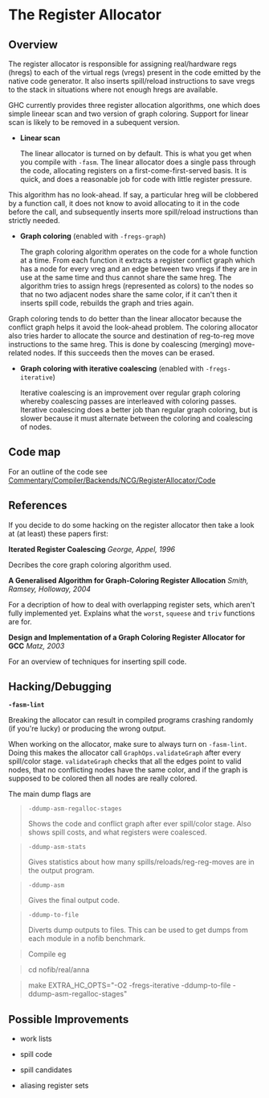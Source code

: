 # The Register Allocator

## Overview


The register allocator is responsible for assigning real/hardware regs (hregs) to each of the virtual regs (vregs) present in the code emitted by the native code generator. It also inserts spill/reload instructions to save vregs to the stack in situations where not enough hregs are available. 


GHC currently provides three register allocation algorithms, one which does simple lineear scan and two version of graph coloring. Support for linear scan is likely to be removed in a subequent version.

- **Linear scan**

  The linear allocator is turned on by default. This is what you get when you compile with `-fasm`. The linear allocator does a single pass through the code, allocating registers on a first-come-first-served basis. It is quick, and does a reasonable job for code with little register pressure. 


This algorithm has no look-ahead. If say, a particular hreg will be clobbered by a function call, it does not know to avoid allocating to it in the code before the call, and subsequently inserts more spill/reload instructions than strictly needed.

- **Graph coloring** (enabled with `-fregs-graph`)

  The graph coloring algorithm operates on the code for a whole function at a time. From each function it extracts a register conflict graph which has a node for every vreg and an edge between two vregs if they are in use at the same time and thus cannot share the same hreg. The algorithm tries to assign hregs (represented as colors) to the nodes so that no two adjacent nodes share the same color, if it can't then it inserts spill code, rebuilds the graph and tries again. 


Graph coloring tends to do better than the linear allocator because the conflict graph helps it avoid the look-ahead problem. The coloring allocator also tries harder to allocate the source and destination of reg-to-reg move instructions to the same hreg. This is done by coalescing (merging) move-related nodes. If this succeeds then the moves can be erased.

- **Graph coloring with iterative coalescing** (enabled with `-fregs-iterative`)

  Iterative coalescing is an improvement over regular graph coloring whereby coalescing passes are interleaved with coloring passes. Iterative coalescing does a better job than regular graph coloring, but is slower because it must alternate between the coloring and coalescing of nodes.

## Code map


For an outline of the code see [Commentary/Compiler/Backends/NCG/RegisterAllocator/Code](commentary/compiler/backends/ncg/register-allocator/code)

## References


If you decide to do some hacking on the register allocator then take a look at (at least) these papers first:

**Iterated Register Coalescing**
*George, Appel, 1996*

Decribes the core graph coloring algorithm used.

**A Generalised Algorithm for Graph-Coloring Register Allocation**
*Smith, Ramsey, Holloway, 2004*

For a decription of how to deal with overlapping register sets, which aren't fully implemented yet. Explains what the `worst`, `squeese` and `triv` functions are for.

**Design and Implementation of a Graph Coloring Register Allocator for GCC**
*Matz, 2003*

For an overview of techniques for inserting spill code.

## Hacking/Debugging

**`-fasm-lint`**

Breaking the allocator can result in compiled programs crashing randomly (if you're lucky) or producing the wrong output.


When working on the allocator, make sure to always turn on `-fasm-lint`. Doing this makes the allocator call `GraphOps.validateGraph` after every spill/color stage. `validateGraph` checks that all the edges point to valid nodes, that no conflicting nodes have the same color, and if the graph is supposed to be colored then all nodes are really colored.


The main dump flags are

> `-ddump-asm-regalloc-stages`
>
> Shows the code and conflict graph after ever spill/color stage. Also shows spill costs, and what registers were coalesced.

> `-ddump-asm-stats`
>
> Gives statistics about how many spills/reloads/reg-reg-moves are in the output program.

> `-ddump-asm`
>
> Gives the final output code. 

> `-ddump-to-file`
>
> Diverts dump outputs to files. This can be used to get dumps from each module in a nofib benchmark.

>
> Compile eg

>
> cd nofib/real/anna

>
> make EXTRA_HC_OPTS="-O2 -fregs-iterative -ddump-to-file -ddump-asm-regalloc-stages"

## Possible Improvements

- work lists

- spill code

- spill candidates

- aliasing register sets
